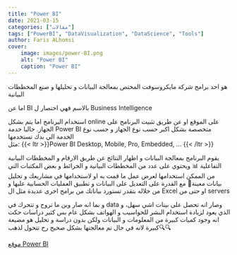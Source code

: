 ```yaml
---
title: "Power BI"
date: 2021-03-15
categories: ["مقالات"]
tags: ["PowerBI", "DataVisualization", "DataScience", "Tools"]
author: Faris ALhomsi
cover:
    image: images/power-BI.png
    alt: "Power BI"
    caption: "Power BI"
---
```


هو احد برامج شركة مايكروسوفت المختص بمعالجة البيانات و تحليلها و صنع المخططات البيانية

اما عن BI بالاسم فهي اختصار ل Business Intelligence

استخدام البرنامج اما يتم بشكل online على الموقع او عن طريق تثبيت البرنامج على الجهاز.
حاليا خدمة Power BI متخصصة بشكل اكبر حسب نوع الجهاز  و حسب نوع الخدمة الي بدك تستخدمها  
مثل:
{{< ltr >}}Power BI Desktop,  Mobile,  Pro,  Embedded, ... {{< /ltr >}}

يقوم البرنامج بمعالجة البيانات و اظهار النتائج عن طريق الارقام و المخططات البيانية التفاعلية 📊
ويحتوي على عدد من المخططات البيانية و الخرائط و بعض المكتبات  التي من الممكن استخدامها لعرض عمل ما قمت به او لاستخدامها في مشاريعك و تحليل بيانات معينة🧮
مع القدرة على التعديل على البيانات و تطبيق العمليات الحسابية عليها و من خلاله بتقدر تستورد بياناتك من برامج اخرى عديدة مثل ال Excel او حتى من servers

و بما انه صار وين ما تروح و تتحرك في data وصار انه تحصل على بينات اشي سهل،  و الذي يعود لزيادة استخدام البشر للحواسيب و الهواتف بشكل عام
بس كثير  دراسات حكت انه وجود كميات كبيرة من المعلومات و البيانات ولكن بدون دراسة و تحليل هو مضيعة كبيرة لانه في حال تم معالجتها بشكل صحيح رح تتحول لذهب🔍🔍

[موقع Power BI](https://powerbi.microsoft.com/en-us/)
